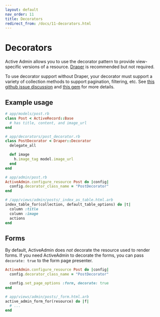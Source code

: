 ```yaml
---
layout: default
nav_order: 11
title: Decorators
redirect_from: /docs/11-decorators.html
---
```


# Decorators

Active Admin allows you to use the decorator pattern to provide view-specific
versions of a resource. [Draper](https://github.com/drapergem/draper) is
recommended but not required.

To use decorator support without Draper, your decorator must support a variety
of collection methods to support pagination, filtering, etc. See
[this github issue discussion](https://github.com/activeadmin/activeadmin/issues/3600)
and [this gem](https://github.com/kiote/activeadmin-poro-decorator) for more details.

## Example usage

```ruby
# app/models/post.rb
class Post < ActiveRecord::Base
  # has title, content, and image_url
end

# app/decorators/post_decorator.rb
class PostDecorator < Draper::Decorator
  delegate_all

  def image
    h.image_tag model.image_url
  end
end

# app/admin/post.rb
ActiveAdmin.configure_resource Post do |config|
  config.decorator_class_name = "PostDecorator"
end

# /app/views/admin/posts/_index_as_table.html.arb
index_table_for(collection, default_table_options) do |t|
  column :title
  column :image
  actions
end
```

## Forms

By default, ActiveAdmin does *not* decorate the resource used to render forms.
If you need ActiveAdmin to decorate the forms, you can pass `decorate: true` to the
form page presenter.

```ruby
ActiveAdmin.configure_resource Post do |config|
  config.decorator_class_name = "PostDecorator"

  config.set_page_options :form, decorate: true
end

# app/views/admin/posts/_form.html.arb
active_admin_form_for(resource) do |f|
  # ...
end
```
